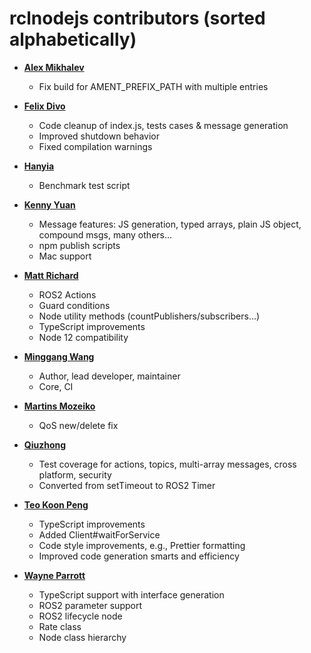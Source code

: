rclnodejs contributors (sorted alphabetically)
==============================================

* **[Alex Mikhalev](https://github.com/amikhalev)**
  * Fix build for AMENT_PREFIX_PATH with multiple entries

* **[Felix Divo](https://github.com/felixdivo)**
  * Code cleanup of index.js, tests cases & message generation
  * Improved shutdown behavior
  * Fixed compilation warnings

* **[Hanyia](https://github.com/hanyia)**
  * Benchmark test script

* **[Kenny Yuan](https://github.com/kenny-y)**
  * Message features: JS generation, typed arrays, plain JS object, compound msgs, many others... 
  * npm publish scripts
  * Mac support

* **[Matt Richard](https://github.com/mattrichard)**
  * ROS2 Actions
  * Guard conditions
  * Node utility methods (countPublishers/subscribers...)
  * TypeScript improvements
  * Node 12 compatibility

* **[Minggang Wang](https://github.com/minggangw)**
  * Author, lead developer, maintainer
  * Core, CI

* **[Martins Mozeiko](https://github.com/martins-mozeiko)**
  * QoS new/delete fix

* **[Qiuzhong](https://github.com/qiuzhong)**
  * Test coverage for actions, topics, multi-array messages, cross platform, security
  * Converted from setTimeout to ROS2 Timer

* **[Teo Koon Peng](https://github.com/koonpeng)**
  * TypeScript improvements
  * Added Client#waitForService
  * Code style improvements, e.g., Prettier formatting
  * Improved code generation smarts and efficiency

* **[Wayne Parrott](https://github.com/wayneparrott)**
  * TypeScript support with interface generation
  * ROS2 parameter support
  * ROS2 lifecycle node
  * Rate class
  * Node class hierarchy

